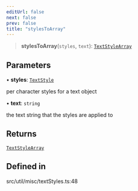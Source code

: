 ```yaml
---
editUrl: false
next: false
prev: false
title: "stylesToArray"
---
```


> **stylesToArray**(`styles`, `text`): [`TextStyleArray`](/api/namespaces/util/type-aliases/textstylearray/)

## Parameters

• **styles**: [`TextStyle`](/api/type-aliases/textstyle/)

per character styles for a text object

• **text**: `string`

the text string that the styles are applied to

## Returns

[`TextStyleArray`](/api/namespaces/util/type-aliases/textstylearray/)

## Defined in

src/util/misc/textStyles.ts:48
